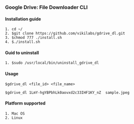 ### Google Drive: File Downloader CLI 

#### Installation guide
    1. cd ~/
    2. $git clone https://github.com/vikilabs/gdrive_dl.git
    3. $chmod 777 ./install.sh
    4. $./install.sh

#### Guid to uninstall 

    1. $sudo /usr/local/bin/uninstall_gdrive_dl

#### Usage
    
    $gdrive_dl <file_id> <file_name>
    
    $gdrive_dl 1LmY-hgYBPbhLk0aovxd2c33IHF1KY_nZ  sample.jpeg 

#### Platform supported
    1. Mac OS
    2. Linux


